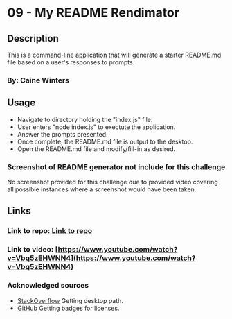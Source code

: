 # 09 - My README Rendimator

## Description
This is a command-line application that will generate a starter README.md file based on a user's responses to prompts.


### By: Caine Winters

## Usage
- Navigate to directory holding the "index.js" file.
- User enters "node index.js" to exectute the application.
- Answer the prompts presented.
- Once complete, the README.md file is output to the desktop.
- Open the README.md file and modify/fill-in as desired.

### Screenshot of README generator not include for this challenge
No screenshot provided for this challenge due to provided video covering all possible instances where a screenshot would have been taken.

## Links
### Link to repo: [Link to repo](https://github.com/elcaine/09-Readme-Rendimator)
### Link to video: [https://www.youtube.com/watch?v=Vbq5zEHWNN4](https://www.youtube.com/watch?v=Vbq5zEHWNN4)

### Acknowledged sources
- [StackOverflow](https://stackoverflow.com/questions/57742157/node-js-how-to-find-the-desktop-path) Getting desktop path.
- [GitHub](https://gist.github.com/lukas-h/2a5d00690736b4c3a7ba) Getting badges for licenses.